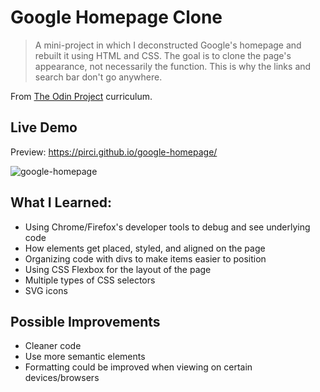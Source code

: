 # Google Homepage Clone

> A mini-project in which I deconstructed Google's homepage and rebuilt it using HTML and CSS. The goal is to clone the page's appearance, not necessarily the function. This is why the links and search bar don't go anywhere.

From [The Odin Project](https://www.theodinproject.com/paths/foundations/courses/foundations/lessons/html-css) curriculum.

## Live Demo

Preview:  https://pirci.github.io/google-homepage/


![google-homepage](demo.gif)


## What I Learned:

- Using Chrome/Firefox's developer tools to debug and see underlying code
- How elements get placed, styled, and aligned on the page
- Organizing code with divs to make items easier to position
- Using CSS Flexbox for the layout of the page
- Multiple types of CSS selectors
- SVG icons


## Possible Improvements

- Cleaner code
- Use more semantic elements
- Formatting could be improved when viewing on certain devices/browsers


